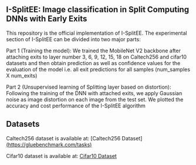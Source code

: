 ## I-SplitEE: Image classification in Split Computing DNNs with Early Exits
This repository is the official implementation of I-SplitEE. The experimental section of I-SplitEE can be divided into two major parts:

Part 1 (Training the model): We trained the MobileNet V2 backbone after attaching exits to layer number 3, 6, 9, 12, 15, 18 on Caltech256 and cifar10 datasets and then obtain prediction as well as confidence values for the evaluation of the model i.e. all exit predictions for all samples (num_samples X num_exits)

Part 2 (Unsupervised learning of Splitting layer based on distortion): Following the training of the DNN with attached exits, we apply Gaussian noise as image distortion on each image from the test set. We plotted the accuracy and cost performance of the I-SplitEE algorithm


## Datasets

Caltech256 dataset is available at: [Caltech256 Dataset][(https://gluebenchmark.com/tasks)](https://data.caltech.edu/records/nyy15-4j048)

Cifar10 dataset is available at: [Cifar10 Dataset](https://www.cs.toronto.edu/~kriz/cifar.html)
